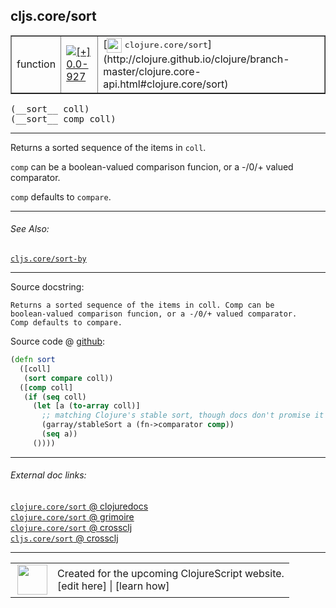 ## cljs.core/sort



 <table border="1">
<tr>
<td>function</td>
<td><a href="https://github.com/cljsinfo/cljs-api-docs/tree/0.0-927"><img valign="middle" alt="[+] 0.0-927" title="Added in 0.0-927" src="https://img.shields.io/badge/+-0.0--927-lightgrey.svg"></a> </td>
<td>
[<img height="24px" valign="middle" src="http://i.imgur.com/1GjPKvB.png"> <samp>clojure.core/sort</samp>](http://clojure.github.io/clojure/branch-master/clojure.core-api.html#clojure.core/sort)
</td>
</tr>
</table>


 <samp>
(__sort__ coll)<br>
</samp>
 <samp>
(__sort__ comp coll)<br>
</samp>

---

Returns a sorted sequence of the items in `coll`.

`comp` can be a boolean-valued comparison funcion, or a -/0/+ valued comparator.

`comp` defaults to `compare`.



---


###### See Also:

[`cljs.core/sort-by`](../cljs.core/sort-by.md)<br>

---


Source docstring:

```
Returns a sorted sequence of the items in coll. Comp can be
boolean-valued comparison funcion, or a -/0/+ valued comparator.
Comp defaults to compare.
```


Source code @ [github](https://github.com/clojure/clojurescript/blob/r1885/src/cljs/cljs/core.cljs#L1290-L1302):

```clj
(defn sort
  ([coll]
   (sort compare coll))
  ([comp coll]
   (if (seq coll)
     (let [a (to-array coll)]
       ;; matching Clojure's stable sort, though docs don't promise it
       (garray/stableSort a (fn->comparator comp))
       (seq a))
     ())))
```

<!--
Repo - tag - source tree - lines:

 <pre>
clojurescript @ r1885
└── src
    └── cljs
        └── cljs
            └── <ins>[core.cljs:1290-1302](https://github.com/clojure/clojurescript/blob/r1885/src/cljs/cljs/core.cljs#L1290-L1302)</ins>
</pre>

-->

---



###### External doc links:

[`clojure.core/sort` @ clojuredocs](http://clojuredocs.org/clojure.core/sort)<br>
[`clojure.core/sort` @ grimoire](http://conj.io/store/v1/org.clojure/clojure/1.7.0-beta3/clj/clojure.core/sort/)<br>
[`clojure.core/sort` @ crossclj](http://crossclj.info/fun/clojure.core/sort.html)<br>
[`cljs.core/sort` @ crossclj](http://crossclj.info/fun/cljs.core.cljs/sort.html)<br>

---

 <table>
<tr><td>
<img valign="middle" align="right" width="48px" src="http://i.imgur.com/Hi20huC.png">
</td><td>
Created for the upcoming ClojureScript website.<br>
[edit here] | [learn how]
</td></tr></table>

[edit here]:https://github.com/cljsinfo/cljs-api-docs/blob/master/cljsdoc/cljs.core/sort.cljsdoc
[learn how]:https://github.com/cljsinfo/cljs-api-docs/wiki/cljsdoc-files

<!--

This information was too distracting to show to readers, but I'll leave it
commented here since it is helpful to:

- pretty-print the data used to generate this document
- and show how to retrieve that data



The API data for this symbol:

```clj
{:description "Returns a sorted sequence of the items in `coll`.\n\n`comp` can be a boolean-valued comparison funcion, or a -/0/+ valued comparator.\n\n`comp` defaults to `compare`.",
 :ns "cljs.core",
 :name "sort",
 :signature ["[coll]" "[comp coll]"],
 :history [["+" "0.0-927"]],
 :type "function",
 :related ["cljs.core/sort-by"],
 :full-name-encode "cljs.core/sort",
 :source {:code "(defn sort\n  ([coll]\n   (sort compare coll))\n  ([comp coll]\n   (if (seq coll)\n     (let [a (to-array coll)]\n       ;; matching Clojure's stable sort, though docs don't promise it\n       (garray/stableSort a (fn->comparator comp))\n       (seq a))\n     ())))",
          :title "Source code",
          :repo "clojurescript",
          :tag "r1885",
          :filename "src/cljs/cljs/core.cljs",
          :lines [1290 1302]},
 :full-name "cljs.core/sort",
 :clj-symbol "clojure.core/sort",
 :docstring "Returns a sorted sequence of the items in coll. Comp can be\nboolean-valued comparison funcion, or a -/0/+ valued comparator.\nComp defaults to compare."}

```

Retrieve the API data for this symbol:

```clj
;; from Clojure REPL
(require '[clojure.edn :as edn])
(-> (slurp "https://raw.githubusercontent.com/cljsinfo/cljs-api-docs/catalog/cljs-api.edn")
    (edn/read-string)
    (get-in [:symbols "cljs.core/sort"]))
```

-->
